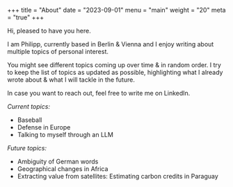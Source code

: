 +++
title = "About"
date = "2023-09-01"
menu = "main"
weight = "20"
meta = "true"
+++

Hi, pleased to have you here.

I am Philipp, currently based in Berlin & Vienna and I enjoy writing about multiple topics of personal interest.

You might see different topics coming up over time & in random order. I try to keep the list of topics as updated as possible, highlighting what I already wrote about & what I will tackle in the future.

In case you want to reach out, feel free to write me on LinkedIn.

*Current topics:*
* Baseball
* Defense in Europe
* Talking to myself through an LLM

*Future topics:*
* Ambiguity of German words
* Geographical changes in Africa
* Extracting value from satellites: Estimating carbon credits in Paraguay
